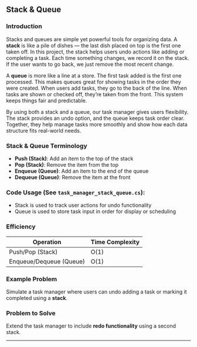 ## Stack & Queue

### Introduction

Stacks and queues are simple yet powerful tools for organizing data. A **stack** is like a pile of 
dishes — the last dish placed on top is the first one taken off. In this project, the stack helps 
users undo actions like adding or completing a task. Each time something changes, we record it on 
the stack. If the user wants to go back, we just remove the most recent change.

A **queue** is more like a line at a store. The first task added is the first one processed. This 
makes queues great for showing tasks in the order they were created. When users add tasks, they go 
to the back of the line. When tasks are shown or checked off, they’re taken from the front. This 
system keeps things fair and predictable.

By using both a stack and a queue, our task manager gives users flexibility. The stack provides an 
undo option, and the queue keeps task order clear. Together, they help manage tasks more smoothly 
and show how each data structure fits real-world needs.

### Stack & Queue Terminology

* **Push (Stack)**: Add an item to the top of the stack
* **Pop (Stack)**: Remove the item from the top
* **Enqueue (Queue)**: Add an item to the end of the queue
* **Dequeue (Queue)**: Remove the item at the front

### Code Usage (See `task_manager_stack_queue.cs`):

* Stack is used to track user actions for undo functionality
* Queue is used to store task input in order for display or scheduling

### Efficiency

| Operation               | Time Complexity |
| ----------------------- | --------------- |
| Push/Pop (Stack)        | O(1)            |
| Enqueue/Dequeue (Queue) | O(1)            |

### Example Problem

Simulate a task manager where users can undo adding a task or marking it completed using a **stack**.

### Problem to Solve

Extend the task manager to include **redo functionality** using a second stack.

---
